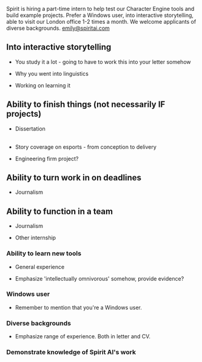 Spirit is hiring a part-time intern to help test our Character Engine tools and build example projects. Prefer a Windows user, into interactive storytelling, able to visit our London office 1-2 times a month. We welcome applicants of diverse backgrounds. emily@spiritai.com


## Into interactive storytelling

- You study it a lot - going to have to work this into your letter somehow

- Why you went into linguistics

- Working on learning it

## Ability to finish things (not necessarily IF projects)

- Dissertation
<br><br>

- Story coverage on esports - from conception to delivery

- Engineering firm project?

## Ability to turn work in on deadlines

- Journalism

## Ability to function in a team

- Journalism

- Other internship

### Ability to learn new tools

- General experience

- Emphasize 'intellectually omnivorous' somehow, provide evidence?

### Windows user

- Remember to mention that you're a Windows user.

### Diverse backgrounds

- Emphasize range of experience. Both in letter and CV.

### Demonstrate knowledge of Spirit AI's work
